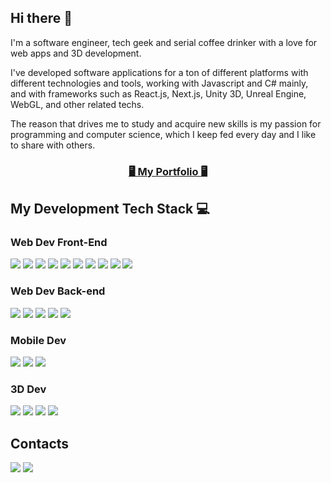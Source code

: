 ## Hi there 👋

I'm a software engineer, tech geek and serial coffee drinker with a love for web apps and 3D development.

I've developed software applications for a ton of different platforms with different technologies and tools, working with Javascript and C# mainly, and with frameworks such as React.js, Next.js, Unity 3D, Unreal Engine, WebGL, and other related techs.

The reason that drives me to study and acquire new skills is my passion for programming and computer science, which I keep fed every day and I like to share with others.

### <center> <a href="portfolio.md"> 🖥️ My Portfolio 🖥️ </a></center>

## My Development Tech Stack 💻

### Web Dev Front-End

[![](https://img.shields.io/badge/HTML5-E34F26?style=for-the-badge&logo=html5&logoColor=white)](#)
[![](https://img.shields.io/badge/CSS3-1572B6?style=for-the-badge&logo=css3&logoColor=white)](#)
[![](https://img.shields.io/badge/SASS-hotpink.svg?style=for-the-badge&logo=SASS&logoColor=white)](#)
[![](https://img.shields.io/badge/JavaScript-323330?style=for-the-badge&logo=javascript&logoColor=F7DF1E)](#)
[![](https://img.shields.io/badge/TypeScript-007ACC?style=for-the-badge&logo=typescript&logoColor=white)](#)
[![](https://img.shields.io/badge/React-20232A?style=for-the-badge&logo=react&logoColor=61DAFB)](#)
[![](https://img.shields.io/badge/React_Router-CA4245?style=for-the-badge&logo=react-router&logoColor=white)](#)
[![](https://img.shields.io/badge/Next-black?style=for-the-badge&logo=next.js&logoColor=white)](#)
[![](https://img.shields.io/badge/Redux-593D88?style=for-the-badge&logo=redux&logoColor=white)](#)
[![](https://img.shields.io/badge/storybook-FF4785?style=for-the-badge&logo=storybook&logoColor=white)](#)

### Web Dev Back-end

[![](https://img.shields.io/badge/Node.js-43853D?style=for-the-badge&logo=node.js&logoColor=white)](#)
[![](https://img.shields.io/badge/express.js-%23404d59.svg?style=for-the-badge&logo=express&logoColor=%2361DAFB)](#)
[![](https://img.shields.io/badge/MongoDB-4EA94B?style=for-the-badge&logo=mongodb&logoColor=white)](#)
[![](https://img.shields.io/badge/firebase-%23039BE5.svg?style=for-the-badge&logo=firebase)](#)
[![](https://img.shields.io/badge/strapi-2e7eea?style=for-the-badge&logo=strapi&logoColor=white)](#)

### Mobile Dev

[![](https://img.shields.io/badge/react_native-%2320232a.svg?style=for-the-badge&logo=react&logoColor=%2361DAFB)](#)
[![](https://img.shields.io/badge/Ionic-3880FF?style=for-the-badge&logo=ionic&logoColor=white)](#)
[![](https://img.shields.io/badge/Capacitor-119EFF?style=for-the-badge&logo=Capacitor&logoColor=white)](#)

### 3D Dev

[![](https://img.shields.io/badge/Unity-100000?style=for-the-badge&logo=unity&logoColor=white)](#)
[![](https://img.shields.io/badge/C%23-239120?style=for-the-badge&logo=c-sharp&logoColor=white)](#)
[![](https://img.shields.io/badge/unrealengine-%23313131.svg?style=for-the-badge&logo=unrealengine&logoColor=white)](#)
[![](https://img.shields.io/badge/threejs-black?style=for-the-badge&logo=three.js&logoColor=white)](#)

## Contacts

[![](https://img.shields.io/badge/Gmail-D14836?style=for-the-badge&logo=gmail&logoColor=white)](mailto:rosarioterranova91@gmail.com)
[![](https://img.shields.io/badge/LinkedIn-0077B5?style=for-the-badge&logo=linkedin&logoColor=white)](https://www.linkedin.com/in/rosarioterranova/)
